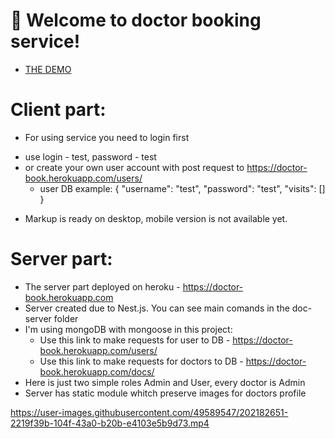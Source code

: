 # 🚀 Welcome to doctor booking service!
- [THE DEMO](https://kir8mir.github.io/book-doctor/)

# Client part:
 - For using service you need to login first
  + use login - test, password - test 
  + or create your own user account with post request to https://doctor-book.herokuapp.com/users/
    + user DB example: {
      "username": "test",
      "password": "test",
      "visits": []
    }
 
- Markup is ready on desktop, mobile version is not available yet.

# Server part:
- The server part deployed on heroku - https://doctor-book.herokuapp.com
- Server created due to Nest.js. You can see main comands in the doc-server folder
- I'm using mongoDB with mongoose in this project:
  + Use this link to make requests for user to DB - https://doctor-book.herokuapp.com/users/
  + Use this link to make requests for doctors to DB - https://doctor-book.herokuapp.com/docs/
- Here is just two simple roles Admin and User, every doctor is Admin
- Server has static module whitch preserve images for doctors profile





https://user-images.githubusercontent.com/49589547/202182651-2219f39b-104f-43a0-b20b-e4103e5b9d73.mp4

